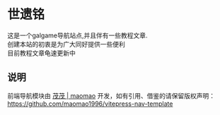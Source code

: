 # 世遗铭

这是一个galgame导航站点,并且伴有一些教程文章.  
创建本站的初衷是为广大同好提供一些便利  
目前教程文章龟速更新中

## 说明

前端导航模块由 [茂茂 | maomao](https://github.com/maomao1996) 开发，如有引用、借鉴的请保留版权声明：<https://github.com/maomao1996/vitepress-nav-template>
